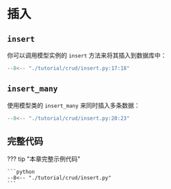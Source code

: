 # 插入

## `insert`

你可以调用模型实例的 `insert` 方法来将其插入到数据库中：

```python hl_lines="2"
--8<-- "./tutorial/crud/insert.py:17:18"
```

## `insert_many`

使用模型类的 `insert_many` 来同时插入多条数据：

```python hl_lines="4"
--8<-- "./tutorial/crud/insert.py:20:23"
```

## 完整代码

??? tip "本章完整示例代码"

    ```python
    --8<-- "./tutorial/crud/insert.py"
    ```
